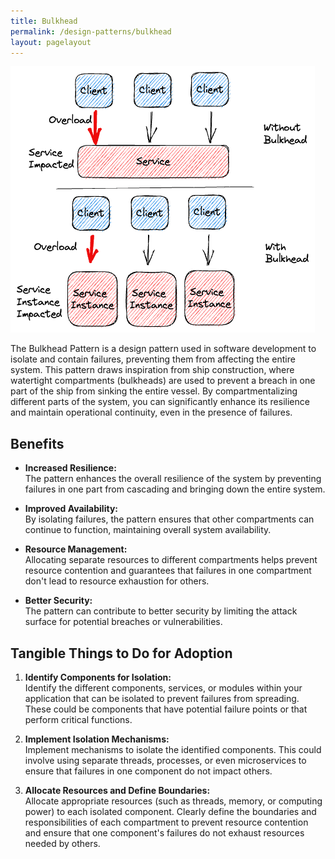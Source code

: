 ```yaml
---
title: Bulkhead 
permalink: /design-patterns/bulkhead
layout: pagelayout
---
```


![Bulkhead](./../../pictures/bulkhead.png)

The Bulkhead Pattern is a design pattern used in software development to isolate and contain failures, preventing them from affecting the entire system. This pattern draws inspiration from ship construction, where watertight compartments (bulkheads) are used to prevent a breach in one part of the ship from sinking the entire vessel. By compartmentalizing different parts of the system, you can significantly enhance its resilience and maintain operational continuity, even in the presence of failures.

## Benefits

- **Increased Resilience:**  
  The pattern enhances the overall resilience of the system by preventing failures in one part from cascading and bringing down the entire system.

- **Improved Availability:**  
  By isolating failures, the pattern ensures that other compartments can continue to function, maintaining overall system availability.

- **Resource Management:**  
  Allocating separate resources to different compartments helps prevent resource contention and guarantees that failures in one compartment don't lead to resource exhaustion for others.

- **Better Security:**  
  The pattern can contribute to better security by limiting the attack surface for potential breaches or vulnerabilities.

## Tangible Things to Do for Adoption

1. **Identify Components for Isolation:**  
   Identify the different components, services, or modules within your application that can be isolated to prevent failures from spreading. These could be components that have potential failure points or that perform critical functions.

2. **Implement Isolation Mechanisms:**  
   Implement mechanisms to isolate the identified components. This could involve using separate threads, processes, or even microservices to ensure that failures in one component do not impact others.

3. **Allocate Resources and Define Boundaries:**  
   Allocate appropriate resources (such as threads, memory, or computing power) to each isolated component. Clearly define the boundaries and responsibilities of each compartment to prevent resource contention and ensure that one component's failures do not exhaust resources needed by others.
